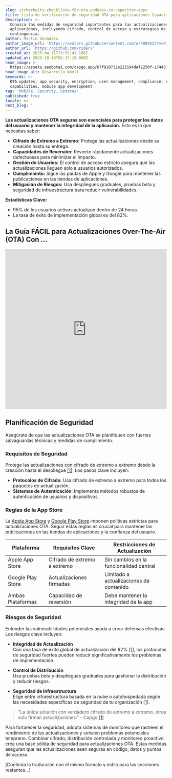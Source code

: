 ```yaml
---
slug: sicherheits-checkliste-für-ota-updates-in-capacitor-apps
title: Lista de verificación de seguridad OTA para aplicaciones Capacitor
description: >-
  Conozca las medidas de seguridad importantes para las actualizaciones OTA en
  aplicaciones, incluyendo cifrado, control de acceso y estrategias de
  contingencia.
author: Martin Donadieu
author_image_url: 'https://avatars.githubusercontent.com/u/4084527?v=4'
author_url: 'https://github.com/riderx'
created_at: 2025-04-11T13:52:41.166Z
updated_at: 2025-10-10T02:17:19.000Z
head_image: >-
  https://assets.seobotai.com/capgo.app/67f910732e221594daf2250f-1744379572627.jpg
head_image_alt: Desarrollo móvil
keywords: >-
  OTA updates, app security, encryption, user management, compliance, rollback
  capabilities, mobile app development
tag: 'Mobile, Security, Updates'
published: true
locale: es
next_blog: ''
---
```

**Las actualizaciones OTA seguras son esenciales para proteger los datos del usuario y mantener la integridad de la aplicación.** Esto es lo que necesitas saber:

-   **Cifrado de Extremo a Extremo:** Protege las actualizaciones desde su creación hasta su entrega.
-   **Capacidades de Reversión:** Revierte rápidamente actualizaciones defectuosas para minimizar el impacto.
-   **Gestión de Usuarios:** El control de acceso estricto asegura que las actualizaciones lleguen solo a usuarios autorizados.
-   **Cumplimiento:** Sigue las pautas de Apple y Google para mantener las publicaciones en las tiendas de aplicaciones.
-   **Mitigación de Riesgos:** Usa despliegues graduales, pruebas beta y seguridad de infraestructura para reducir vulnerabilidades.

**Estadísticas Clave:**

-   95% de los usuarios activos actualizan dentro de 24 horas.
-   La tasa de éxito de implementación global es del 82%.

## La Guía FÁCIL para Actualizaciones Over-The-Air (OTA) Con ...

<iframe src="https://www.youtube.com/embed/7Xdsc1qqoro" aria-label="YouTube video player" frameborder="0" allow="accelerometer; autoplay; clipboard-write; encrypted-media; gyroscope; picture-in-picture; web-share" referrerpolicy="strict-origin-when-cross-origin" style="width: 100%; height: 500px;" allowfullscreen></iframe>

## Planificación de Seguridad

Asegúrate de que las actualizaciones OTA se planifiquen con fuertes salvaguardas técnicas y medidas de cumplimiento.

### Requisitos de Seguridad

Protege las actualizaciones con cifrado de extremo a extremo desde la creación hasta el despliegue [\[1\]](https://capgo.app/). Los pasos clave incluyen:

-   **Protocolos de Cifrado**: Usa cifrado de extremo a extremo para todos los paquetes de actualización.
-   **Sistemas de Autenticación**: Implementa métodos robustos de autenticación de usuarios y dispositivos.

### Reglas de la App Store

La [Apple App Store](https://developer.apple.com/app-store/guidelines/) y [Google Play Store](https://play.google.com/console/signup) imponen políticas estrictas para actualizaciones OTA. Seguir estas reglas es crucial para mantener las publicaciones en las tiendas de aplicaciones y la confianza del usuario.

| Plataforma | Requisitos Clave | Restricciones de Actualización |
| --- | --- | --- |
| Apple App Store | Cifrado de extremo a extremo | Sin cambios en la funcionalidad central |
| Google Play Store | Actualizaciones firmadas | Limitado a actualizaciones de contenido |
| Ambas Plataformas | Capacidad de reversión | Debe mantener la integridad de la app |

### Riesgos de Seguridad

Entender las vulnerabilidades potenciales ayuda a crear defensas efectivas. Los riesgos clave incluyen:

-   **Integridad de Actualización**  
    Con una tasa de éxito global de actualización del 82% [\[1\]](https://capgo.app/), los protocolos de seguridad fuertes pueden reducir significativamente los problemas de implementación.
    
-   **Control de Distribución**  
    Usa pruebas beta y despliegues graduales para gestionar la distribución y reducir riesgos.
    
-   **Seguridad de Infraestructura**  
    Elige entre infraestructura basada en la nube o autohospedada según las necesidades específicas de seguridad de tu organización [\[1\]](https://capgo.app/).
    

> "La única solución con verdadero cifrado de extremo a extremo, otros solo firman actualizaciones." - Capgo [\[1\]](https://capgo.app/)

Para fortalecer la seguridad, adopta sistemas de monitoreo que rastreen el rendimiento de las actualizaciones y señalen problemas potenciales temprano. Combinar cifrado, distribución controlada y monitoreo proactivo crea una base sólida de seguridad para actualizaciones OTA. Estas medidas aseguran que las actualizaciones sean seguras en código, datos y puntos de acceso.

[Continúa la traducción con el mismo formato y estilo para las secciones restantes...]

